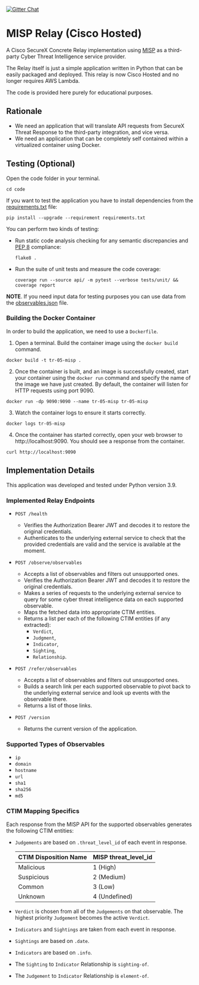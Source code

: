 [![Gitter Chat](https://img.shields.io/badge/gitter-join%20chat-brightgreen.svg)](https://gitter.im/CiscoSecurity/Threat-Response "Gitter Chat")

# MISP Relay (Cisco Hosted)

A Cisco SecureX Concrete Relay implementation using [MISP](https://www.misp-project.org/) as a third-party Cyber Threat Intelligence service provider.

The Relay itself is just a simple application written in Python that can be easily packaged and deployed.  This relay is now Cisco Hosted and no longer requires AWS Lambda.

The code is provided here purely for educational purposes.


## Rationale

- We need an application that will translate API requests from SecureX Threat Response to the third-party integration, and vice versa.
- We need an application that can be completely self contained within a virtualized container using Docker.

## Testing (Optional)
Open the code folder in your terminal.
```
cd code
```
If you want to test the application you have to install
dependencies from the [requirements.txt](code/requirements.txt) file:
```
pip install --upgrade --requirement requirements.txt
```

You can perform two kinds of testing:

- Run static code analysis checking for any semantic discrepancies and
[PEP 8](https://www.python.org/dev/peps/pep-0008/) compliance:

  `flake8 .`

- Run the suite of unit tests and measure the code coverage:

  `coverage run --source api/ -m pytest --verbose tests/unit/ && coverage report`

**NOTE**. If you need input data for testing purposes you can use data from the
[observables.json](code/observables.json) file.


### Building the Docker Container
In order to build the application, we need to use a `Dockerfile`.  

 1. Open a terminal.  Build the container image using the `docker build` command.

```
docker build -t tr-05-misp .
```

 2. Once the container is built, and an image is successfully created, start your container using the `docker run` command and specify the name of the image we have just created.  By default, the container will listen for HTTP requests using port 9090.

```
docker run -dp 9090:9090 --name tr-05-misp tr-05-misp
```

 3. Watch the container logs to ensure it starts correctly.

```
docker logs tr-05-misp
```

 4. Once the container has started correctly, open your web browser to http://localhost:9090.  You should see a response from the container.

```
curl http://localhost:9090
```

## Implementation Details

This application was developed and tested under Python version 3.9.

### Implemented Relay Endpoints

- `POST /health`
  - Verifies the Authorization Bearer JWT and decodes it to restore the
  original credentials.
  - Authenticates to the underlying external service to check that the provided
  credentials are valid and the service is available at the moment.

- `POST /observe/observables`
  - Accepts a list of observables and filters out unsupported ones.
  - Verifies the Authorization Bearer JWT and decodes it to restore the
  original credentials.
  - Makes a series of requests to the underlying external service to query for
  some cyber threat intelligence data on each supported observable.
  - Maps the fetched data into appropriate CTIM entities.
  - Returns a list per each of the following CTIM entities (if any extracted):
    - `Verdict`,
    - `Judgment`,
    - `Indicator`,
    - `Sighting`,
    - `Relationship`.

- `POST /refer/observables`
  - Accepts a list of observables and filters out unsupported ones.
  - Builds a search link per each supported observable to pivot back to the
  underlying external service and look up events with the observable there.
  - Returns a list of those links.
  
- `POST /version`
  - Returns the current version of the application.

### Supported Types of Observables

- `ip`
- `domain`
- `hostname`
- `url`
- `sha1`
- `sha256`
- `md5`

### CTIM Mapping Specifics

Each response from the MISP API for the supported observables generates the following CTIM entities:

- `Judgements` are based on `.threat_level_id` of each event in response.
  
  | CTIM Disposition Name |  MISP threat_level_id |
  |-----------------------|-----------------------|
  | Malicious             | 1 (High)              |
  | Suspicious            | 2 (Medium)            |
  | Common                | 3 (Low)               |
  | Unknown               | 4 (Undefined)         |
  
- `Verdict` is chosen from all of the `Judgements` on that observable. The highest priority `Judgement` becomes the active `Verdict`.
- `Indicators` and `Sightings` are taken from each event in response.
- `Sightings` are based on `.date`.
- `Indicators` are based on `.info`.
- The `Sighting` to `Indicator` Relationship is `sighting-of`.
- The `Judgement` to `Indicator` Relationship is `element-of`.
